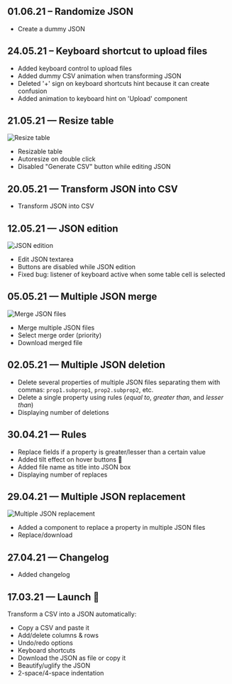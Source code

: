 ## 01.06.21 – Randomize JSON

* Create a dummy JSON

## 24.05.21 – Keyboard shortcut to upload files

* Added keyboard control to upload files
* Added dummy CSV animation when transforming JSON
* Deleted '+' sign on keyboard shortcuts hint because it can create confusion
* Added animation to keyboard hint on 'Upload' component

## 21.05.21 — Resize table

![Resize table](https://github.com/erikmartinjordan/Screenshots/blob/master/May-21-2021%2011-31-56.gif?raw=true)

* Resizable table
* Autoresize on double click
* Disabled "Generate CSV" button while editing JSON

## 20.05.21 — Transform JSON into CSV

* Transform JSON into CSV

## 12.05.21 — JSON edition

![JSON edition](https://github.com/erikmartinjordan/Screenshots/blob/master/May-12-2021%2013-05-23.gif?raw=true)

* Edit JSON textarea
* Buttons are disabled while JSON edition
* Fixed bug: listener of keyboard active when some table cell is selected

## 05.05.21 — Multiple JSON merge

![Merge JSON files](https://github.com/erikmartinjordan/Screenshots/blob/master/May-05-2021%2012-47-05.gif?raw=true)

* Merge multiple JSON files
* Select merge order (priority)
* Download merged file

## 02.05.21 — Multiple JSON deletion

* Delete several properties of multiple JSON files separating them with commas: `prop1.subprop1`, `prop2.subprop2`, etc.
* Delete a single property using rules (*equal to*, *greater than*, and *lesser than*)
* Displaying number of deletions

## 30.04.21 — Rules

* Replace fields if a property is greater/lesser than a certain value
* Added tilt effect on hover buttons 💅
* Added file name as title into JSON box 
* Displaying number of replaces

## 29.04.21 — Multiple JSON replacement

![Multiple JSON replacement](https://github.com/erikmartinjordan/Screenshots/blob/master/May-05-2021%2012-46-00.gif?raw=true)

* Added a component to replace a property in multiple JSON files
* Replace/download

## 27.04.21 — Changelog

* Added changelog

## 17.03.21 — Launch 🚀

Transform a CSV into a JSON automatically:

* Copy a CSV and paste it
* Add/delete columns & rows
* Undo/redo options
* Keyboard shortcuts
* Download the JSON as file or copy it
* Beautify/uglify the JSON
* 2-space/4-space indentation